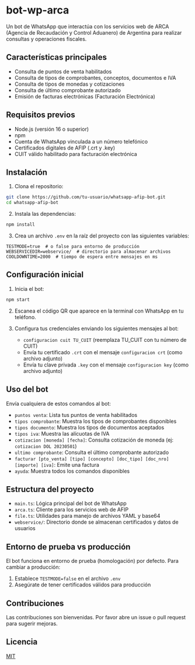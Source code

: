# bot-wp-arca

Un bot de WhatsApp que interactúa con los servicios web de ARCA (Agencia de Recaudación y Control Aduanero) de Argentina para realizar consultas y operaciones fiscales.

## Características principales

- Consulta de puntos de venta habilitados
- Consulta de tipos de comprobantes, conceptos, documentos e IVA
- Consulta de tipos de monedas y cotizaciones
- Consulta de último comprobante autorizado
- Emisión de facturas electrónicas (Facturación Electrónica)

## Requisitos previos

- Node.js (versión 16 o superior)
- npm
- Cuenta de WhatsApp vinculada a un número telefónico
- Certificados digitales de AFIP (.crt y .key)
- CUIT válido habilitado para facturación electrónica

## Instalación

1. Clona el repositorio:
```bash
git clone https://github.com/tu-usuario/whatsapp-afip-bot.git
cd whatsapp-afip-bot
```

2. Instala las dependencias:
```bash
npm install
```

3. Crea un archivo `.env` en la raíz del proyecto con las siguientes variables:
```
TESTMODE=true  # o false para entorno de producción
WEBSERVICEDIR=webservice/  # directorio para almacenar archivos
COOLDOWNTIME=2000  # tiempo de espera entre mensajes en ms
```

## Configuración inicial

1. Inicia el bot:
```bash
npm start
```

2. Escanea el código QR que aparece en la terminal con WhatsApp en tu teléfono.

3. Configura tus credenciales enviando los siguientes mensajes al bot:
   - `configuracion cuit TU_CUIT` (reemplaza TU_CUIT con tu número de CUIT)
   - Envía tu certificado `.crt` con el mensaje `configuracion crt` (como archivo adjunto)
   - Envía tu clave privada `.key` con el mensaje `configuracion key` (como archivo adjunto)

## Uso del bot

Envía cualquiera de estos comandos al bot:

- `puntos venta`: Lista tus puntos de venta habilitados
- `tipos comprobante`: Muestra los tipos de comprobantes disponibles
- `tipos documento`: Muestra los tipos de documentos aceptados
- `tipos iva`: Muestra las alícuotas de IVA
- `cotizacion [moneda] [fecha]`: Consulta cotización de moneda (ej: `cotizacion DOL 20230501`)
- `ultimo comprobante`: Consulta el último comprobante autorizado
- `facturar [pto_venta] [tipo] [concepto] [doc_tipo] [doc_nro] [importe] [iva]`: Emite una factura
- `ayuda`: Muestra todos los comandos disponibles

## Estructura del proyecto

- `main.ts`: Lógica principal del bot de WhatsApp
- `arca.ts`: Cliente para los servicios web de AFIP
- `file.ts`: Utilidades para manejo de archivos YAML y base64
- `webservice/`: Directorio donde se almacenan certificados y datos de usuarios

## Entorno de prueba vs producción

El bot funciona en entorno de prueba (homologación) por defecto. Para cambiar a producción:
1. Establece `TESTMODE=false` en el archivo `.env`
2. Asegúrate de tener certificados válidos para producción

## Contribuciones

Las contribuciones son bienvenidas. Por favor abre un issue o pull request para sugerir mejoras.

## Licencia

[MIT](https://choosealicense.com/licenses/mit/)